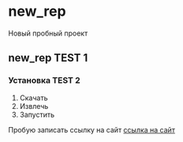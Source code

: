 # new_rep
Новый пробный проект
## new_rep TEST 1 ##
### Установка TEST 2 ###
1. Скачать
2. Извлечь
3. Запустить
 
Пробую записать ссылку на сайт [ссылка на сайт](https://ya.ru/)
